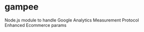 # gampee

Node.js module to handle Google Analytics Measurement Protocol Enhanced Ecommerce params

